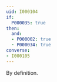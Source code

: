 ```yaml
---
uid: I000104
if:
  P000035: true
then:
  and:
  - P000002: true
  - P000034: true
converse:
- I000105
---
```


By definition.

